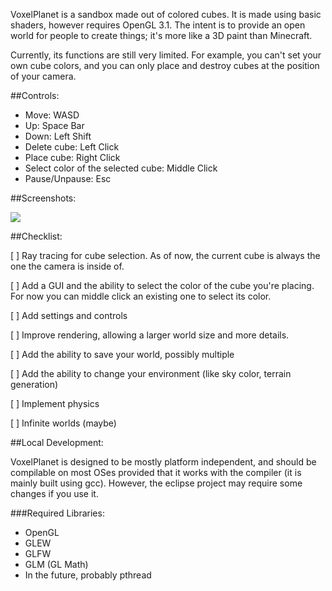 VoxelPlanet is a sandbox made out of colored cubes. It is made using basic shaders, however requires OpenGL 3.1. The intent is to provide an open world for people to create things; it's more like a 3D paint than Minecraft.

Currently, its functions are still very limited. For example, you can't set your own cube colors, and you can only place and destroy cubes at the position of your camera.

##Controls:

* Move: WASD
* Up: Space Bar
* Down: Left Shift
* Delete cube: Left Click
* Place cube: Right Click
* Select color of the selected cube: Middle Click
* Pause/Unpause: Esc

##Screenshots:

![](https://i.imgur.com/CsTJFOc.png)

##Checklist:

[ ] Ray tracing for cube selection. As of now, the current cube is always the one the camera is inside of.

[ ] Add a GUI and the ability to select the color of the cube you're placing. For now you can middle click an existing one to select its color.

[ ] Add settings and controls

[ ] Improve rendering, allowing a larger world size and more details.

[ ] Add the ability to save your world, possibly multiple

[ ] Add the ability to change your environment (like sky color, terrain generation)

[ ] Implement physics

[ ] Infinite worlds (maybe)

##Local Development:

VoxelPlanet is designed to be mostly platform independent, and should be compilable on most OSes provided that it works with the compiler (it is mainly built using gcc). However, the eclipse project may require some changes if you use it.

###Required Libraries:

* OpenGL
* GLEW
* GLFW
* GLM (GL Math)
* In the future, probably pthread
